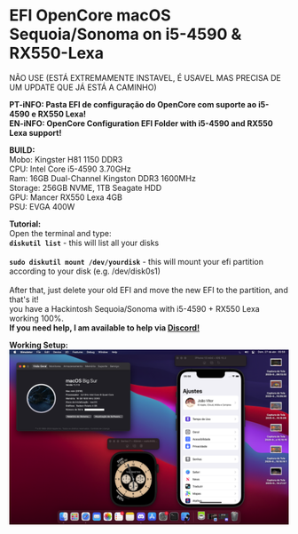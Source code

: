 # EFI OpenCore macOS Sequoia/Sonoma on i5-4590 & RX550-Lexa

NÃO USE (ESTÁ EXTREMAMENTE INSTAVEL, É USAVEL MAS PRECISA DE UM UPDATE QUE JÁ ESTÁ A CAMINHO)

<b>PT-iNFO: Pasta EFI de configuração do OpenCore com suporte ao i5-4590 e RX550 Lexa!<br>
EN-iNFO: OpenCore Configuration EFI Folder with i5-4590 and RX550 Lexa support!</b>
<p>
<b>BUILD:</b><br>
Mobo: Kingster H81 1150 DDR3<br>
CPU: Intel Core i5-4590 3.70GHz<br>
Ram: 16GB Dual-Channel Kingston DDR3 1600MHz<br>
Storage: 256GB NVME, 1TB Seagate HDD<br>
GPU: Mancer RX550 Lexa 4GB<br>
PSU: EVGA 400W<br>

<b>Tutorial:</b><br>
Open the terminal and type:<br>
**`diskutil list`** - this will list all your disks<br><br>
**`sudo diskutil mount /dev/yourdisk`** - this will mount your efi partition according to your disk (e.g. /dev/disk0s1)<br>
<br>After that, just delete your old EFI and move the new EFI to the partition, and that's it!<br>
you have a Hackintosh Sequoia/Sonoma with i5-4590 + RX550 Lexa working 100%.
<br><b>If you need help, I am available to help via <a href="https://discord.gg/YT3yTaHsrK">Discord!</a></b>

<b>Working Setup:</b><br>
![Working Setup:](print.png)
<p>
